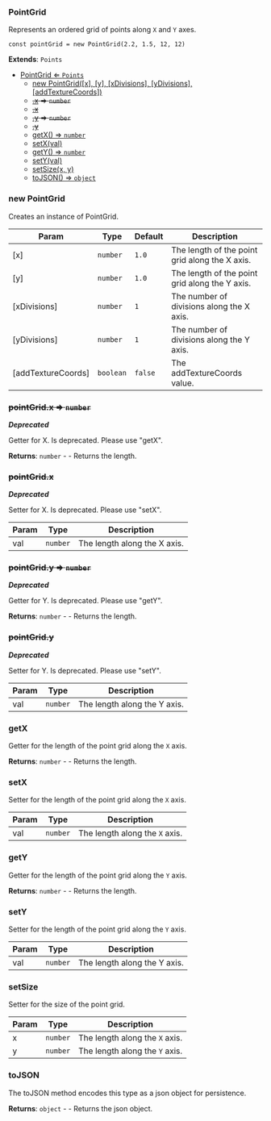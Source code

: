 <a name="PointGrid"></a>

### PointGrid 
Represents an ordered grid of points along `X` and `Y` axes.

```
const pointGrid = new PointGrid(2.2, 1.5, 12, 12)
```


**Extends**: <code>Points</code>  

* [PointGrid ⇐ <code>Points</code>](#PointGrid)
    * [new PointGrid([x], [y], [xDivisions], [yDivisions], [addTextureCoords])](#new-PointGrid)
    * ~~[.x](#PointGrid+x) ⇒ <code>number</code>~~
    * ~~[.x](#PointGrid+x)~~
    * ~~[.y](#PointGrid+y) ⇒ <code>number</code>~~
    * ~~[.y](#PointGrid+y)~~
    * [getX() ⇒ <code>number</code>](#getX)
    * [setX(val)](#setX)
    * [getY() ⇒ <code>number</code>](#getY)
    * [setY(val)](#setY)
    * [setSize(x, y)](#setSize)
    * [toJSON() ⇒ <code>object</code>](#toJSON)

<a name="new_PointGrid_new"></a>

### new PointGrid
Creates an instance of PointGrid.


| Param | Type | Default | Description |
| --- | --- | --- | --- |
| [x] | <code>number</code> | <code>1.0</code> | The length of the point grid along the X axis. |
| [y] | <code>number</code> | <code>1.0</code> | The length of the point grid along the Y axis. |
| [xDivisions] | <code>number</code> | <code>1</code> | The number of divisions along the X axis. |
| [yDivisions] | <code>number</code> | <code>1</code> | The number of divisions along the Y axis. |
| [addTextureCoords] | <code>boolean</code> | <code>false</code> | The addTextureCoords value. |

<a name="PointGrid+x"></a>

### ~~pointGrid.x ⇒ <code>number</code>~~
***Deprecated***

Getter for X.
Is deprecated. Please use "getX".


**Returns**: <code>number</code> - - Returns the length.  
<a name="PointGrid+x"></a>

### ~~pointGrid.x~~
***Deprecated***

Setter for X.
Is deprecated. Please use "setX".



| Param | Type | Description |
| --- | --- | --- |
| val | <code>number</code> | The length along the X axis. |

<a name="PointGrid+y"></a>

### ~~pointGrid.y ⇒ <code>number</code>~~
***Deprecated***

Getter for Y.
Is deprecated. Please use "getY".


**Returns**: <code>number</code> - - Returns the length.  
<a name="PointGrid+y"></a>

### ~~pointGrid.y~~
***Deprecated***

Setter for Y.
Is deprecated. Please use "setY".



| Param | Type | Description |
| --- | --- | --- |
| val | <code>number</code> | The length along the Y axis. |

<a name="PointGrid+getX"></a>

### getX
Getter for the length of the point grid along the `X` axis.


**Returns**: <code>number</code> - - Returns the length.  
<a name="PointGrid+setX"></a>

### setX
Setter for the length of the point grid along the `X` axis.



| Param | Type | Description |
| --- | --- | --- |
| val | <code>number</code> | The length along the `X` axis. |

<a name="PointGrid+getY"></a>

### getY
Getter for the length of the point grid along the `Y` axis.


**Returns**: <code>number</code> - - Returns the length.  
<a name="PointGrid+setY"></a>

### setY
Setter for the length of the point grid along the `Y` axis.



| Param | Type | Description |
| --- | --- | --- |
| val | <code>number</code> | The length along the Y axis. |

<a name="PointGrid+setSize"></a>

### setSize
Setter for the size of the point grid.



| Param | Type | Description |
| --- | --- | --- |
| x | <code>number</code> | The length along the `X` axis. |
| y | <code>number</code> | The length along the `Y` axis. |

<a name="PointGrid+toJSON"></a>

### toJSON
The toJSON method encodes this type as a json object for persistence.


**Returns**: <code>object</code> - - Returns the json object.  
